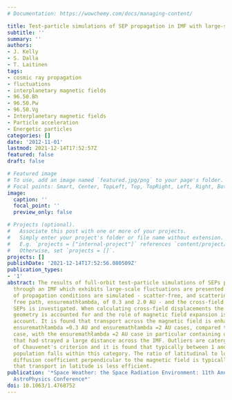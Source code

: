 ```yaml
---
# Documentation: https://wowchemy.com/docs/managing-content/

title: Test-particle simulations of SEP propagation in IMF with large-scale fluctuations
subtitle: ''
summary: ''
authors:
- J. Kelly
- S. Dalla
- T. Laitinen
tags:
- cosmic ray propagation
- fluctuations
- interplanetary magnetic fields
- 96.50.Bh
- 96.50.Pw
- 96.50.Vg
- Interplanetary magnetic fields
- Particle acceleration
- Energetic particles
categories: []
date: '2012-11-01'
lastmod: 2021-12-14T17:52:57Z
featured: false
draft: false

# Featured image
# To use, add an image named `featured.jpg/png` to your page's folder.
# Focal points: Smart, Center, TopLeft, Top, TopRight, Left, Right, BottomLeft, Bottom, BottomRight.
image:
  caption: ''
  focal_point: ''
  preview_only: false

# Projects (optional).
#   Associate this post with one or more of your projects.
#   Simply enter your project's folder or file name without extension.
#   E.g. `projects = ["internal-project"]` references `content/project/deep-learning/index.md`.
#   Otherwise, set `projects = []`.
projects: []
publishDate: '2021-12-14T17:52:56.080509Z'
publication_types:
- '1'
abstract: The results of full-orbit test-particle simulations of SEPs propagating
  through an IMF which exhibits large-scale fluctuations are presented. A variety
  of propagation conditions are simulated - scatter-free, and scattering with mean
  free path, ensuremathłambda, of 0.3 and 2.0 AU - and the cross-field transport of
  SEPs is investigated. When calculating cross-field displacements the Parker spiral
  geometry is accounted for and the role of magnetic field expansion is taken into
  account. It is found that transport across the magnetic field is enhanced in the
  ensuremathłambda =0.3 AU and ensuremathłambda =2 AU cases, compared to the scatter-free
  case, with the ensuremathłambda =2 AU case in particular containing outlying particles
  that had strayed a large distance across the IMF. Outliers are catergorized by means
  of Chauvenet's criterion and it is found that typically between 1 and 2% of the
  population falls within this category. The ratio of latitudinal to longitudinal
  diffusion coefficient perpendicular to the magnetic field is typically 0.2, suggesting
  that transport in latitude is less efficient.
publication: '*Space Weather: the Space Radiation Environment: 11th Annual International
  AstroPhysics Conference*'
doi: 10.1063/1.4768752
---
```

